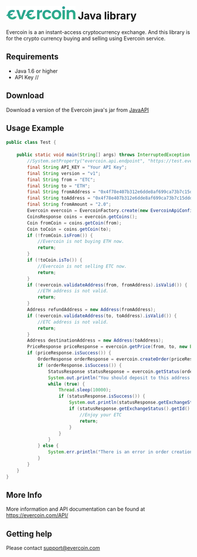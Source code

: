 # <img src="https://raw.githubusercontent.com/Everc0in/JavaAPI/master/evercoin-logo.png" height="36" width="auto" > Java library

Evercoin is a an instant-access cryptocurrency exchange. And this library is for the crypto currency buying and selling using Evercoin service.

## Requirements
- Java 1.6 or higher
- API Key // 

## Download

Download a version of the Evercoin java's jar from [JavaAPI](https://github.com/Everc0in/Download/raw/master/JavaAPI.jar) 

## Usage Example
```java
public class Test {

    public static void main(String[] args) throws InterruptedException {
        //System.setProperty("evercoin.api.endpoint", "https://test.evercoin.com/");
        final String API_KEY = "Your API Key"; 
        final String version = "v1";
        final String from = "ETC";
        final String to = "ETH";
        final String fromAddress = "0x4f78e407b312e6dde8af699ca73b7c15dddfea42";
        final String toAddress = "0x4f78e407b312e6dde8af699ca73b7c15dddfea42";
        final String fromAmount = "2.0";
        Evercoin evercoin = EvercoinFactory.create(new EvercoinApiConfig(API_KEY, version));
        CoinsResponse coins = evercoin.getCoins();
        Coin fromCoin = coins.getCoin(from);
        Coin toCoin = coins.getCoin(to);
        if (!fromCoin.isFrom()) {
            //Evercoin is not buying ETH now.
            return;
        }
        if (!toCoin.isTo()) {
            //Evercoin is not selling ETC now.
            return;
        }
        if (!evercoin.validateAddress(from, fromAddress).isValid()) {
            //ETH address is not valid.
            return;
        }
        Address refundAddress = new Address(fromAddress);
        if (!evercoin.validateAddress(to, toAddress).isValid()) {
            //ETC address is not valid.
            return;
        }
        Address destinationAddress = new Address(toAddress);
        PriceResponse priceResponse = evercoin.getPrice(from, to, new BigDecimal(fromAmount), null);
        if (priceResponse.isSuccess()) {
            OrderResponse orderResponse = evercoin.createOrder(priceResponse, refundAddress, destinationAddress);
            if (orderResponse.isSuccess()) {
                StatusResponse statusResponse = evercoin.getStatus(orderResponse.getOrderId());
                System.out.println("You should deposit to this address: " + orderResponse.getDepositAddress().getMainAddress());
                while (true) {
                    Thread.sleep(10000);
                    if (statusResponse.isSuccess()) {
                        System.out.println(statusResponse.getExchangeStatus().getText());
                        if (statusResponse.getExchangeStatus().getId() == Status.All_Done.getId()) {
                            //Enjoy your ETC
                            return;
                        }
                    }
                }
            } else {
                System.err.println("There is an error in order creation: " + orderResponse.getError());
            }
        }
    }
}
```
## More Info

More information and API documentation can be found at https://evercoin.com/API/

## Getting help

Please contact support@evercoin.com
